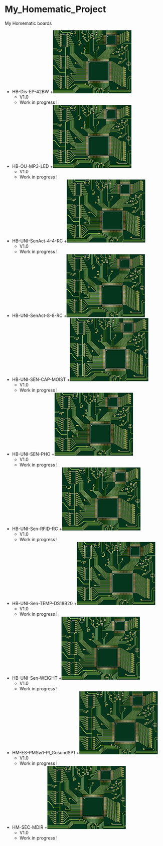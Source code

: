 # My_Homematic_Project
 My Homematic boards

+ HB-Dis-EP-42BW
	+![](https://github.com/Backkevin/My_Homematic_Project/blob/master/HB-Dis-EP-42BW/IMAGE/Default.jpg)
	+ V1.0
	+ Work in progress !
+ HB-OU-MP3-LED
	+![](https://github.com/Backkevin/My_Homematic_Project/blob/master/HB-OU-MP3-LED/IMAGE/Default.jpg)
	+ V1.0
	+ Work in progress !
+ HB-UNI-SenAct-4-4-RC
	+![](https://github.com/Backkevin/My_Homematic_Project/blob/master/HB-UNI-SenAct-4-4-RC/IMAGE/Default.jpg)
	+ V1.0
	+ Work in progress !
+ HB-UNI-SenAct-8-8-RC
	+![](https://github.com/Backkevin/My_Homematic_Project/blob/master/HB-UNI-SenAct-8-8-RC/IMAGE/Default.jpg)
+ HB-UNI-SEN-CAP-MOIST
	+![](https://github.com/Backkevin/My_Homematic_Project/blob/master/HB-UNI-SEN-CAP-MOIST/IMAGE/Default.jpg)
     + V1.0
	+ Work in progress !
+ HB-UNI-SEN-PHO
	+![](https://github.com/Backkevin/My_Homematic_Project/blob/master/HB-UNI-SEN-PHO/IMAGE/Default.jpg)
	+ V1.0
	+ Work in progress !
+ HB-UNI-Sen-RFID-RC
	+![](https://github.com/Backkevin/My_Homematic_Project/blob/master/HB-UNI-Sen-RFID-RC/IMAGE/Default.jpg)
	+ V1.0
	+ Work in progress !
+ HB-UNI-Sen-TEMP-DS18B20
	+![](https://github.com/Backkevin/My_Homematic_Project/blob/master/HB-UNI-Sen-TEMP-DS18B20/IMAGE/Default.jpg)
	+ V1.0
	+ Work in progress !
+ HB-UNI-Sen-WEIGHT
	+![](https://github.com/Backkevin/My_Homematic_Project/blob/master/HB-UNI-Sen-WEIGHT/IMAGE/Default.jpg)
	+ V1.0
	+ Work in progress !
+ HM-ES-PMSw1-Pl_GosundSP1
	+![](https://github.com/Backkevin/My_Homematic_Project/blob/master/HM-ES-PMSw1-Pl_GosundSP1/IMAGE/Default.jpg)
	+ V1.0
	+ Work in progress !
+ HM-SEC-MDIR
	+![](https://github.com/Backkevin/My_Homematic_Project/blob/master/HM-SEC-MDIR/IMAGE/Default.jpg)
	+ V1.0
	+ Work in progress !

